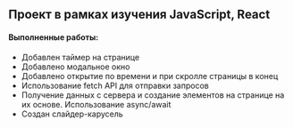 ## Проект в рамках изучения JavaScript, React

#### Выполненные работы:
- Добавлен таймер на странице
- Добавлено модальное окно
- Добавлено открытие по времени и при скролле страницы в конец
- Использование fetch API для отправки запросов
- Получение данных с сервера и создание элементов на странице на их основе. Использование async/await
- Создан слайдер-карусель



